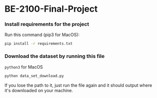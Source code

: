 # BE-2100-Final-Project

### Install requirements for the project
Run this command (pip3 for MacOS):
```bash
pip install -r requirements.txt
```

### Download the dataset by running this file

`python3` for MacOS
```bash
python data_set_download.py
```

If you lose the path to it, just run the file again and it should output where it's downloaded on your machine.
